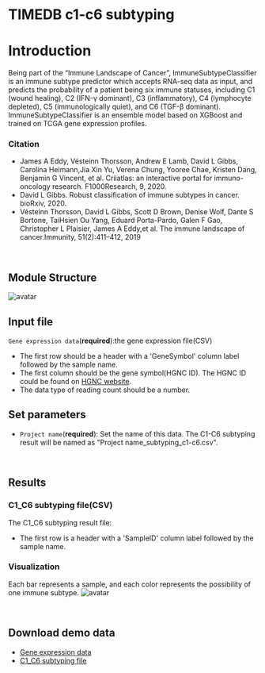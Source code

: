 # TIMEDB c1-c6 subtyping
# Introduction
Being part of the “Immune Landscape of Cancer”, ImmuneSubtypeClassifier is an immune subtype predictor which accepts RNA-seq data as input, and predicts the probability of a patient being six immune statuses, including C1 (wound healing), C2 (IFN-γ dominant), C3 (inflammatory), C4 (lymphocyte depleted), C5 (immunologically quiet), and C6 (TGF-β dominant). ImmuneSubtypeClassifier is an ensemble model based on XGBoost and trained on TCGA gene expression profiles.


### Citation
- James A Eddy, Vésteinn Thorsson, Andrew E Lamb, David L Gibbs, Carolina Heimann,Jia Xin Yu, Verena Chung, Yooree Chae, Kristen Dang, Benjamin G Vincent, et al. Criiatlas: an interactive portal for immuno-oncology research. F1000Research, 9, 2020.
- David L Gibbs. Robust classification of immune subtypes in cancer. bioRxiv, 2020.
- Vésteinn Thorsson, David L Gibbs, Scott D Brown, Denise Wolf, Dante S Bortone, TaiHsien Ou Yang, Eduard Porta-Pardo, Galen F Gao, Christopher L Plaisier, James A Eddy,et al. The immune landscape of cancer.Immunity, 51(2):411–412, 2019
 
&emsp;
## Module Structure
![avatar](https://timedb.deepomics.org/public/data/image/c1_c6_subtyping_structure.jpg)

## Input file
`Gene expression data`(**required**):the gene expression file(CSV)

*  The first row should be a header with a 'GeneSymbol' column label followed by the sample name.
*  The first column should be the gene symbol(HGNC ID). The HGNC ID could be found on [HGNC website](https://www.genenames.org/).
* The data type of reading count should be a number. 

## Set parameters
- `Project name`(**required**): Set the name of this data. The C1-C6 subtyping result will be named as "Project name\_subtyping\_c1-c6.csv".

&emsp;
## Results
### C1\_C6 subtyping file(CSV)
The C1\_C6 subtyping result file:
- The first row is a header with a 'SampleID' column label followed by the sample name.
### Visualization
Each bar represents a sample, and each color represents the possibility of one immune subtype.
![avatar](https://timedb.deepomics.org/public/data/image/c1_c6_subtyping_visualization.jpg)


&emsp;
## Download demo data
- [Gene expression data](https://timedb.deepomics.org/public/data/module_demo/c1_c6_subtyping/RNA_TCGA_ACC.csv)
- [C1_C6 subtyping file](https://timedb.deepomics.org/public/data/module_demo/c1_c6_subtyping/TCGA_ACC_subtyping_c1-c6.csv)
